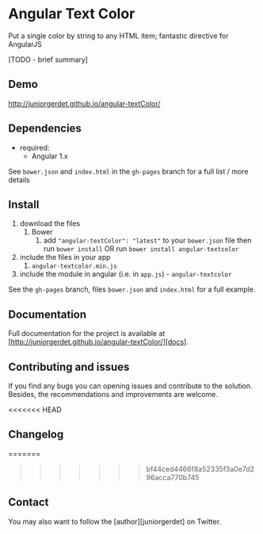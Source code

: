 # Angular Text Color

   Put a single color by string to any HTML ítem; fantastic directive for AngularJS

[TODO - brief summary]

## Demo
http://juniorgerdet.github.io/angular-textColor/

## Dependencies
- required:
	* Angular 1.x

See `bower.json` and `index.html` in the `gh-pages` branch for a full list / more details

## Install
1. download the files
	1. Bower
		1. add `"angular-textColor": "latest"` to your `bower.json` file then run `bower install` OR run `bower install angular-textcolor`
2. include the files in your app
	1. `angular-textcolor.min.js`
3. include the module in angular (i.e. in `app.js`) - `angular-textcolor`

See the `gh-pages` branch, files `bower.json` and `index.html` for a full example.

## Documentation
Full documentation for the project is available at [http://juniorgerdet.github.io/angular-textColor/][docs].


## Contributing and issues

If you find any bugs you can opening issues  and contribute to the solution. Besides,  the  recommendations and improvements are welcome. 

<<<<<<< HEAD
## Changelog

=======
>>>>>>> bf44ced4466f8a52335f3a0e7d296acca770b745
## Contact

You may also want to follow the [author][juniorgerdet] on Twitter.
